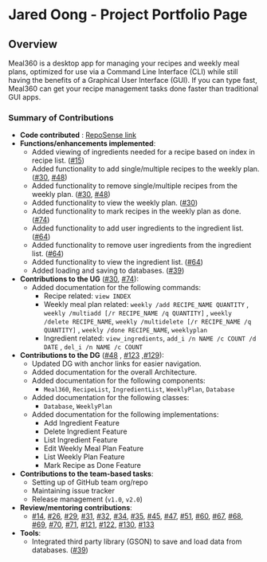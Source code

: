 # Jared Oong - Project Portfolio Page

## Overview

Meal360 is a desktop app for managing your recipes and weekly meal plans, optimized for use via a
Command Line Interface (CLI) while still having the benefits of a Graphical User Interface (GUI). If
you can type fast, Meal360 can get your recipe management tasks done faster than traditional GUI
apps.

### Summary of Contributions

* __Code
  contributed__ : [RepoSense link](https://nus-cs2113-ay2223s2.github.io/tp-dashboard/?search=jaredoong&breakdown=true)
* __Functions/enhancements implemented__:
    * Added viewing of ingredients needed for a recipe based on index in recipe
      list. ([#15](https://github.com/AY2223S2-CS2113-F10-3/tp/pull/15))
    * Added functionality to add single/multiple recipes to the weekly
      plan. ([#30](https://github.com/AY2223S2-CS2113-F10-3/tp/pull/30),
      [#48](https://github.com/AY2223S2-CS2113-F10-3/tp/pull/48))
    * Added functionality to remove single/multiple recipes from the weekly
      plan. ([#30](https://github.com/AY2223S2-CS2113-F10-3/tp/pull/30),
      [#48](https://github.com/AY2223S2-CS2113-F10-3/tp/pull/48))
    * Added functionality to view the weekly
      plan. ([#30](https://github.com/AY2223S2-CS2113-F10-3/tp/pull/30))
    * Added functionality to mark recipes in the weekly plan as
      done. ([#74](https://github.com/AY2223S2-CS2113-F10-3/tp/pull/74))
    * Added functionality to add user ingredients to the ingredient
      list. ([#64](https://github.com/AY2223S2-CS2113-F10-3/tp/pull/64))
    * Added functionality to remove user ingredients from the ingredient
      list. ([#64](https://github.com/AY2223S2-CS2113-F10-3/tp/pull/64))
    * Added functionality to view the ingredient
      list. ([#64](https://github.com/AY2223S2-CS2113-F10-3/tp/pull/64))
    * Added loading and saving to
      databases. ([#39](https://github.com/AY2223S2-CS2113-F10-3/tp/pull/39))
* __Contributions to the UG__ ([#30](https://github.com/AY2223S2-CS2113-F10-3/tp/pull/30),
  [#74](https://github.com/AY2223S2-CS2113-F10-3/tp/pull/74)):
    * Added documentation for the following commands:
        * Recipe related: `view INDEX`
        * Weekly meal plan related: `weekly /add RECIPE_NAME QUANTITY`
          , `weekly /multiadd [/r RECIPE_NAME /q QUANTITY]`
          , `weekly /delete RECIPE_NAME`, `weekly /multidelete [/r RECIPE_NAME /q QUANTITY]`
          , `weekly /done RECIPE_NAME`, `weeklyplan`
        * Ingredient related: `view_ingredients`, `add_i /n NAME /c COUNT /d DATE`
          , `del_i /n NAME /c COUNT`
* __Contributions to the DG__ ([#48](https://github.com/AY2223S2-CS2113-F10-3/tp/pull/48)
  , [#123](https://github.com/AY2223S2-CS2113-F10-3/tp/pull/123)
  ,[#129](https://github.com/AY2223S2-CS2113-F10-3/tp/pull/129)):
    * Updated DG with anchor links for easier navigation.
    * Added documentation for the overall Architecture.
    * Added documentation for the following components:
        * `Meal360`, `RecipeList`, `IngredientList`,
          `WeeklyPlan`, `Database`
    * Added documentation for the following classes:
        * `Database`, `WeeklyPlan`
    * Added documentation for the following implementations:
        * Add Ingredient Feature
        * Delete Ingredient Feature
        * List Ingredient Feature
        * Edit Weekly Meal Plan Feature
        * List Weekly Plan Feature
        * Mark Recipe as Done Feature
* __Contributions to the team-based tasks__:
    * Setting up of GitHub team org/repo
    * Maintaining issue tracker
    * Release management (`v1.0`, `v2.0`)
* __Review/mentoring contributions__:
    * [#14](https://github.com/AY2223S2-CS2113-F10-3/tp/pull/14),
      [#26](https://github.com/AY2223S2-CS2113-F10-3/tp/pull/26),
      [#29](https://github.com/AY2223S2-CS2113-F10-3/tp/pull/29),
      [#31](https://github.com/AY2223S2-CS2113-F10-3/tp/pull/31),
      [#32](https://github.com/AY2223S2-CS2113-F10-3/tp/pull/32),
      [#34](https://github.com/AY2223S2-CS2113-F10-3/tp/pull/34),
      [#35](https://github.com/AY2223S2-CS2113-F10-3/tp/pull/35),
      [#45](https://github.com/AY2223S2-CS2113-F10-3/tp/pull/45),
      [#47](https://github.com/AY2223S2-CS2113-F10-3/tp/pull/47),
      [#51](https://github.com/AY2223S2-CS2113-F10-3/tp/pull/51),
      [#60](https://github.com/AY2223S2-CS2113-F10-3/tp/pull/60),
      [#67](https://github.com/AY2223S2-CS2113-F10-3/tp/pull/67),
      [#68](https://github.com/AY2223S2-CS2113-F10-3/tp/pull/68),
      [#69](https://github.com/AY2223S2-CS2113-F10-3/tp/pull/69),
      [#70](https://github.com/AY2223S2-CS2113-F10-3/tp/pull/70),
      [#71](https://github.com/AY2223S2-CS2113-F10-3/tp/pull/71),
      [#121](https://github.com/AY2223S2-CS2113-F10-3/tp/pull/121),
      [#122](https://github.com/AY2223S2-CS2113-F10-3/tp/pull/122),
      [#130](https://github.com/AY2223S2-CS2113-F10-3/tp/pull/130),
      [#133](https://github.com/AY2223S2-CS2113-F10-3/tp/pull/133)
* __Tools__:
    * Integrated third party library (GSON) to save and load data from
      databases. ([#39](https://github.com/AY2223S2-CS2113-F10-3/tp/pull/39))